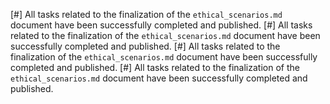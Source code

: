 [#] All tasks related to the finalization of the `ethical_scenarios.md` document have been successfully completed and published.
[#] All tasks related to the finalization of the `ethical_scenarios.md` document have been successfully completed and published.
[#] All tasks related to the finalization of the `ethical_scenarios.md` document have been successfully completed and published.
[#] All tasks related to the finalization of the `ethical_scenarios.md` document have been successfully completed and published.